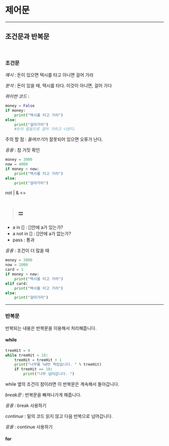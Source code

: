 # 제어문

<hr>

## 조건문과 반복문

<br>

### 조건문

_예시_ : 돈이 있으면 택시를 타고 아니면 걸어 가라

_분석_ : 돈이 있을 때, 택시를 타다. 이것이 아니면, 걸어 가다

_파이썬 코드_ :

```python
money = False
if money:
    print("택시를 타고 가라")
else:
    print("걸어가라")
    #돈이 없음으로 걸어 가라고 나온다.
```

주의 할 점 : *들여쓰기*가 잘못되어 있으면 오류가 난다.

_응용_ : 참 거짓 확인

```python
money = 3000
now = 4000
if money < now:
    print("택시를 타고 가라")
else:
    print("걸어가라")
```

not
|
&
<=

> # =

- a in [] : []안에 a가 있는가?
- a not in [] : []안에 a가 없는가?
- pass : 통과

_응용_ : 조건이 더 많을 때

```python
money = 3000
now = 1000
card = 1
if money < now:
    print("택시를 타고 가라")
elif card:
    print("택시를 타고 가라")
else:
    print("걸어가라")

```

<hr>

### 반복문

반복되는 내용은 반복문을 이용해서 처리해줍니다.

#### while

```python
treeHit = 0
while treeHit < 10:
    treeHit = treeHit + 1
    print("나무를 %d번 찍었습니다. " % treeHit)
    if treeHit == 10:
        print("나무 넘어갑니다. ")

```

while 옆의 조건이 참이라면 이 반복문은 계속해서 돌아갑니다.

_break문_ : 반복문을 빠져나가게 해줍니다.

_응용_ : break 사용하기

_continue_ : 밑의 코드 읽지 않고 다음 반복으로 넘어갑니다.

_응용_ : continue 사용하기

#### for
